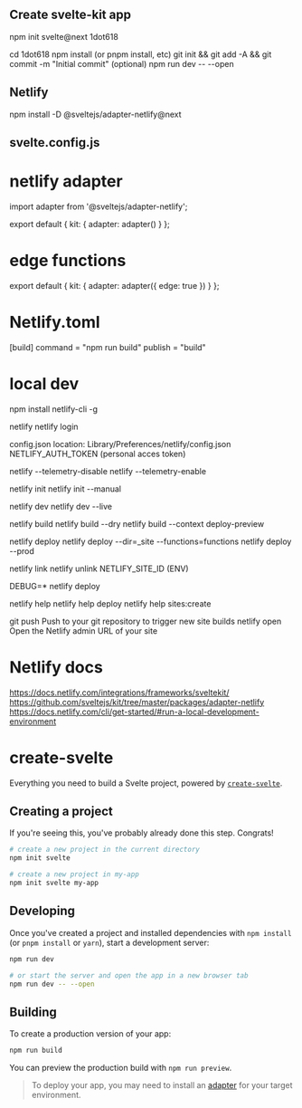 ## Create svelte-kit app

npm init svelte@next 1dot618

cd 1dot618
npm install (or pnpm install, etc)
git init && git add -A && git commit -m "Initial commit" (optional)
npm run dev -- --open

## Netlify

npm install -D @sveltejs/adapter-netlify@next

## svelte.config.js

# netlify adapter

import adapter from '@sveltejs/adapter-netlify';

export default {
kit: {
adapter: adapter()
}
};

# edge functions

export default {
kit: {
adapter: adapter({
edge: true
})
}
};

# Netlify.toml

[build]
command = "npm run build"
publish = "build"

# local dev

npm install netlify-cli -g

netlify
netlify login

config.json location: Library/Preferences/netlify/config.json
NETLIFY_AUTH_TOKEN (personal acces token)

netlify --telemetry-disable
netlify --telemetry-enable

netlify init
netlify init --manual

netlify dev
netlify dev --live

netlify build
netlify build --dry
netlify build --context deploy-preview

netlify deploy
netlify deploy --dir=\_site --functions=functions
netlify deploy --prod

netlify link
netlify unlink
NETLIFY_SITE_ID (ENV)

DEBUG=\* netlify deploy

netlify help
netlify help deploy
netlify help sites:create

git push Push to your git repository to trigger new site builds
netlify open Open the Netlify admin URL of your site

# Netlify docs

https://docs.netlify.com/integrations/frameworks/sveltekit/
https://github.com/sveltejs/kit/tree/master/packages/adapter-netlify
https://docs.netlify.com/cli/get-started/#run-a-local-development-environment

# create-svelte

Everything you need to build a Svelte project, powered by [`create-svelte`](https://github.com/sveltejs/kit/tree/master/packages/create-svelte).

## Creating a project

If you're seeing this, you've probably already done this step. Congrats!

```bash
# create a new project in the current directory
npm init svelte

# create a new project in my-app
npm init svelte my-app
```

## Developing

Once you've created a project and installed dependencies with `npm install` (or `pnpm install` or `yarn`), start a development server:

```bash
npm run dev

# or start the server and open the app in a new browser tab
npm run dev -- --open
```

## Building

To create a production version of your app:

```bash
npm run build
```

You can preview the production build with `npm run preview`.

> To deploy your app, you may need to install an [adapter](https://kit.svelte.dev/docs/adapters) for your target environment.
